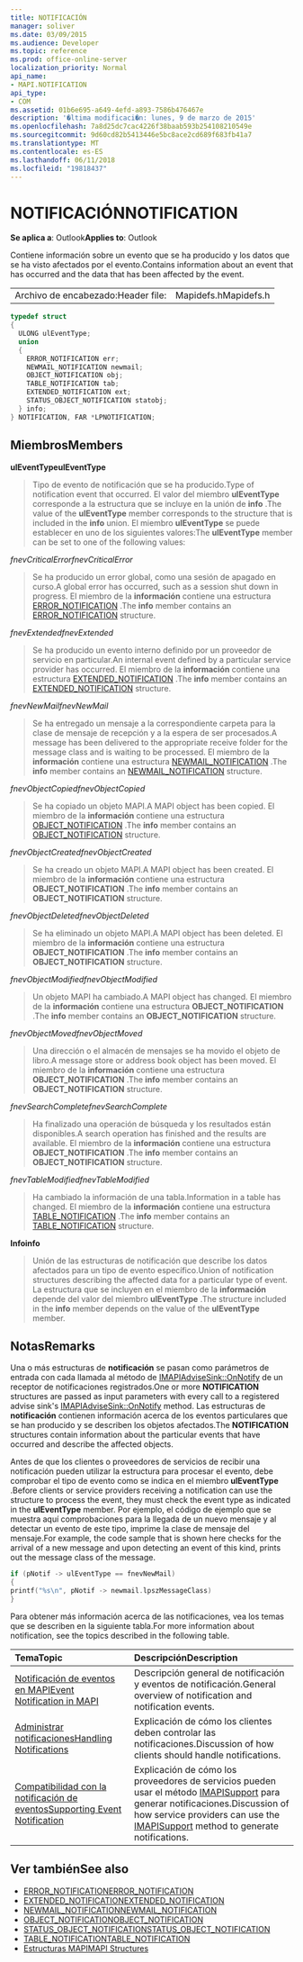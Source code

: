 ```yaml
---
title: NOTIFICACIÓN
manager: soliver
ms.date: 03/09/2015
ms.audience: Developer
ms.topic: reference
ms.prod: office-online-server
localization_priority: Normal
api_name:
- MAPI.NOTIFICATION
api_type:
- COM
ms.assetid: 01b6e695-a649-4efd-a893-7586b476467e
description: '�ltima modificaci�n: lunes, 9 de marzo de 2015'
ms.openlocfilehash: 7a8d25dc7cac4226f38baab593b254108210549e
ms.sourcegitcommit: 9d60cd82b5413446e5bc8ace2cd689f683fb41a7
ms.translationtype: MT
ms.contentlocale: es-ES
ms.lasthandoff: 06/11/2018
ms.locfileid: "19818437"
---
```

# <a name="notification"></a><span data-ttu-id="e4ff6-103">NOTIFICACIÓN</span><span class="sxs-lookup"><span data-stu-id="e4ff6-103">NOTIFICATION</span></span>
 
<span data-ttu-id="e4ff6-104">**Se aplica a**: Outlook</span><span class="sxs-lookup"><span data-stu-id="e4ff6-104">**Applies to**: Outlook</span></span> 
  
<span data-ttu-id="e4ff6-105">Contiene información sobre un evento que se ha producido y los datos que se ha visto afectados por el evento.</span><span class="sxs-lookup"><span data-stu-id="e4ff6-105">Contains information about an event that has occurred and the data that has been affected by the event.</span></span>
  
|||
|:-----|:-----|
|<span data-ttu-id="e4ff6-106">Archivo de encabezado:</span><span class="sxs-lookup"><span data-stu-id="e4ff6-106">Header file:</span></span>  <br/> |<span data-ttu-id="e4ff6-107">Mapidefs.h</span><span class="sxs-lookup"><span data-stu-id="e4ff6-107">Mapidefs.h</span></span>  <br/> |
   
```cpp
typedef struct
{
  ULONG ulEventType;
  union
  {
    ERROR_NOTIFICATION err;
    NEWMAIL_NOTIFICATION newmail;
    OBJECT_NOTIFICATION obj;
    TABLE_NOTIFICATION tab;
    EXTENDED_NOTIFICATION ext;
    STATUS_OBJECT_NOTIFICATION statobj;
  } info;
} NOTIFICATION, FAR *LPNOTIFICATION;

```

## <a name="members"></a><span data-ttu-id="e4ff6-108">Miembros</span><span class="sxs-lookup"><span data-stu-id="e4ff6-108">Members</span></span>

<span data-ttu-id="e4ff6-109">**ulEventType**</span><span class="sxs-lookup"><span data-stu-id="e4ff6-109">**ulEventType**</span></span>
  
> <span data-ttu-id="e4ff6-110">Tipo de evento de notificación que se ha producido.</span><span class="sxs-lookup"><span data-stu-id="e4ff6-110">Type of notification event that occurred.</span></span> <span data-ttu-id="e4ff6-111">El valor del miembro **ulEventType** corresponde a la estructura que se incluye en la unión de **info** .</span><span class="sxs-lookup"><span data-stu-id="e4ff6-111">The value of the **ulEventType** member corresponds to the structure that is included in the **info** union.</span></span> <span data-ttu-id="e4ff6-112">El miembro **ulEventType** se puede establecer en uno de los siguientes valores:</span><span class="sxs-lookup"><span data-stu-id="e4ff6-112">The **ulEventType** member can be set to one of the following values:</span></span> 
    
 <span data-ttu-id="e4ff6-113">_fnevCriticalError_</span><span class="sxs-lookup"><span data-stu-id="e4ff6-113">_fnevCriticalError_</span></span>
  
> <span data-ttu-id="e4ff6-114">Se ha producido un error global, como una sesión de apagado en curso.</span><span class="sxs-lookup"><span data-stu-id="e4ff6-114">A global error has occurred, such as a session shut down in progress.</span></span> <span data-ttu-id="e4ff6-115">El miembro de la **información** contiene una estructura [ERROR_NOTIFICATION](error_notification.md) .</span><span class="sxs-lookup"><span data-stu-id="e4ff6-115">The **info** member contains an [ERROR_NOTIFICATION](error_notification.md) structure.</span></span> 
    
 <span data-ttu-id="e4ff6-116">_fnevExtended_</span><span class="sxs-lookup"><span data-stu-id="e4ff6-116">_fnevExtended_</span></span>
  
> <span data-ttu-id="e4ff6-117">Se ha producido un evento interno definido por un proveedor de servicio en particular.</span><span class="sxs-lookup"><span data-stu-id="e4ff6-117">An internal event defined by a particular service provider has occurred.</span></span> <span data-ttu-id="e4ff6-118">El miembro de la **información** contiene una estructura [EXTENDED_NOTIFICATION](extended_notification.md) .</span><span class="sxs-lookup"><span data-stu-id="e4ff6-118">The **info** member contains an [EXTENDED_NOTIFICATION](extended_notification.md) structure.</span></span> 
    
 <span data-ttu-id="e4ff6-119">_fnevNewMail_</span><span class="sxs-lookup"><span data-stu-id="e4ff6-119">_fnevNewMail_</span></span>
  
> <span data-ttu-id="e4ff6-120">Se ha entregado un mensaje a la correspondiente carpeta para la clase de mensaje de recepción y a la espera de ser procesados.</span><span class="sxs-lookup"><span data-stu-id="e4ff6-120">A message has been delivered to the appropriate receive folder for the message class and is waiting to be processed.</span></span> <span data-ttu-id="e4ff6-121">El miembro de la **información** contiene una estructura [NEWMAIL_NOTIFICATION](newmail_notification.md) .</span><span class="sxs-lookup"><span data-stu-id="e4ff6-121">The **info** member contains an [NEWMAIL_NOTIFICATION](newmail_notification.md) structure.</span></span> 
    
 <span data-ttu-id="e4ff6-122">_fnevObjectCopied_</span><span class="sxs-lookup"><span data-stu-id="e4ff6-122">_fnevObjectCopied_</span></span>
  
> <span data-ttu-id="e4ff6-123">Se ha copiado un objeto MAPI.</span><span class="sxs-lookup"><span data-stu-id="e4ff6-123">A MAPI object has been copied.</span></span> <span data-ttu-id="e4ff6-124">El miembro de la **información** contiene una estructura [OBJECT_NOTIFICATION](object_notification.md) .</span><span class="sxs-lookup"><span data-stu-id="e4ff6-124">The **info** member contains an [OBJECT_NOTIFICATION](object_notification.md) structure.</span></span> 
    
 <span data-ttu-id="e4ff6-125">_fnevObjectCreated_</span><span class="sxs-lookup"><span data-stu-id="e4ff6-125">_fnevObjectCreated_</span></span>
  
> <span data-ttu-id="e4ff6-126">Se ha creado un objeto MAPI.</span><span class="sxs-lookup"><span data-stu-id="e4ff6-126">A MAPI object has been created.</span></span> <span data-ttu-id="e4ff6-127">El miembro de la **información** contiene una estructura **OBJECT_NOTIFICATION** .</span><span class="sxs-lookup"><span data-stu-id="e4ff6-127">The **info** member contains an **OBJECT_NOTIFICATION** structure.</span></span> 
    
 <span data-ttu-id="e4ff6-128">_fnevObjectDeleted_</span><span class="sxs-lookup"><span data-stu-id="e4ff6-128">_fnevObjectDeleted_</span></span>
  
> <span data-ttu-id="e4ff6-129">Se ha eliminado un objeto MAPI.</span><span class="sxs-lookup"><span data-stu-id="e4ff6-129">A MAPI object has been deleted.</span></span> <span data-ttu-id="e4ff6-130">El miembro de la **información** contiene una estructura **OBJECT_NOTIFICATION** .</span><span class="sxs-lookup"><span data-stu-id="e4ff6-130">The **info** member contains an **OBJECT_NOTIFICATION** structure.</span></span> 
    
 <span data-ttu-id="e4ff6-131">_fnevObjectModified_</span><span class="sxs-lookup"><span data-stu-id="e4ff6-131">_fnevObjectModified_</span></span>
  
> <span data-ttu-id="e4ff6-132">Un objeto MAPI ha cambiado.</span><span class="sxs-lookup"><span data-stu-id="e4ff6-132">A MAPI object has changed.</span></span> <span data-ttu-id="e4ff6-133">El miembro de la **información** contiene una estructura **OBJECT_NOTIFICATION** .</span><span class="sxs-lookup"><span data-stu-id="e4ff6-133">The **info** member contains an **OBJECT_NOTIFICATION** structure.</span></span> 
    
 <span data-ttu-id="e4ff6-134">_fnevObjectMoved_</span><span class="sxs-lookup"><span data-stu-id="e4ff6-134">_fnevObjectMoved_</span></span>
  
> <span data-ttu-id="e4ff6-135">Una dirección o el almacén de mensajes se ha movido el objeto de libro.</span><span class="sxs-lookup"><span data-stu-id="e4ff6-135">A message store or address book object has been moved.</span></span> <span data-ttu-id="e4ff6-136">El miembro de la **información** contiene una estructura **OBJECT_NOTIFICATION** .</span><span class="sxs-lookup"><span data-stu-id="e4ff6-136">The **info** member contains an **OBJECT_NOTIFICATION** structure.</span></span> 
    
 <span data-ttu-id="e4ff6-137">_fnevSearchComplete_</span><span class="sxs-lookup"><span data-stu-id="e4ff6-137">_fnevSearchComplete_</span></span>
  
> <span data-ttu-id="e4ff6-138">Ha finalizado una operación de búsqueda y los resultados están disponibles.</span><span class="sxs-lookup"><span data-stu-id="e4ff6-138">A search operation has finished and the results are available.</span></span> <span data-ttu-id="e4ff6-139">El miembro de la **información** contiene una estructura **OBJECT_NOTIFICATION** .</span><span class="sxs-lookup"><span data-stu-id="e4ff6-139">The **info** member contains an **OBJECT_NOTIFICATION** structure.</span></span> 
    
 <span data-ttu-id="e4ff6-140">_fnevTableModified_</span><span class="sxs-lookup"><span data-stu-id="e4ff6-140">_fnevTableModified_</span></span>
  
> <span data-ttu-id="e4ff6-141">Ha cambiado la información de una tabla.</span><span class="sxs-lookup"><span data-stu-id="e4ff6-141">Information in a table has changed.</span></span> <span data-ttu-id="e4ff6-142">El miembro de la **información** contiene una estructura [TABLE_NOTIFICATION](table_notification.md) .</span><span class="sxs-lookup"><span data-stu-id="e4ff6-142">The **info** member contains an [TABLE_NOTIFICATION](table_notification.md) structure.</span></span> 
    
<span data-ttu-id="e4ff6-143">**Info**</span><span class="sxs-lookup"><span data-stu-id="e4ff6-143">**info**</span></span>
  
> <span data-ttu-id="e4ff6-144">Unión de las estructuras de notificación que describe los datos afectados para un tipo de evento específico.</span><span class="sxs-lookup"><span data-stu-id="e4ff6-144">Union of notification structures describing the affected data for a particular type of event.</span></span> <span data-ttu-id="e4ff6-145">La estructura que se incluyen en el miembro de la **información** depende del valor del miembro **ulEventType** .</span><span class="sxs-lookup"><span data-stu-id="e4ff6-145">The structure included in the **info** member depends on the value of the **ulEventType** member.</span></span> 
    
## <a name="remarks"></a><span data-ttu-id="e4ff6-146">Notas</span><span class="sxs-lookup"><span data-stu-id="e4ff6-146">Remarks</span></span>

<span data-ttu-id="e4ff6-147">Una o más estructuras de **notificación** se pasan como parámetros de entrada con cada llamada al método de [IMAPIAdviseSink::OnNotify](imapiadvisesink-onnotify.md) de un receptor de notificaciones registrados.</span><span class="sxs-lookup"><span data-stu-id="e4ff6-147">One or more **NOTIFICATION** structures are passed as input parameters with every call to a registered advise sink's [IMAPIAdviseSink::OnNotify](imapiadvisesink-onnotify.md) method.</span></span> <span data-ttu-id="e4ff6-148">Las estructuras de **notificación** contienen información acerca de los eventos particulares que se han producido y se describen los objetos afectados.</span><span class="sxs-lookup"><span data-stu-id="e4ff6-148">The **NOTIFICATION** structures contain information about the particular events that have occurred and describe the affected objects.</span></span> 
  
<span data-ttu-id="e4ff6-149">Antes de que los clientes o proveedores de servicios de recibir una notificación pueden utilizar la estructura para procesar el evento, debe comprobar el tipo de evento como se indica en el miembro **ulEventType** .</span><span class="sxs-lookup"><span data-stu-id="e4ff6-149">Before clients or service providers receiving a notification can use the structure to process the event, they must check the event type as indicated in the **ulEventType** member.</span></span> <span data-ttu-id="e4ff6-150">Por ejemplo, el código de ejemplo que se muestra aquí comprobaciones para la llegada de un nuevo mensaje y al detectar un evento de este tipo, imprime la clase de mensaje del mensaje.</span><span class="sxs-lookup"><span data-stu-id="e4ff6-150">For example, the code sample that is shown here checks for the arrival of a new message and upon detecting an event of this kind, prints out the message class of the message.</span></span> 
  
```cpp
if (pNotif -> ulEventType == fnevNewMail)
{
printf("%s\n", pNotif -> newmail.lpszMessageClass)
}

```

<span data-ttu-id="e4ff6-151">Para obtener más información acerca de las notificaciones, vea los temas que se describen en la siguiente tabla.</span><span class="sxs-lookup"><span data-stu-id="e4ff6-151">For more information about notification, see the topics described in the following table.</span></span>
  
|<span data-ttu-id="e4ff6-152">**Tema**</span><span class="sxs-lookup"><span data-stu-id="e4ff6-152">**Topic**</span></span>|<span data-ttu-id="e4ff6-153">**Descripción**</span><span class="sxs-lookup"><span data-stu-id="e4ff6-153">**Description**</span></span>|
|:-----|:-----|
|[<span data-ttu-id="e4ff6-154">Notificación de eventos en MAPI</span><span class="sxs-lookup"><span data-stu-id="e4ff6-154">Event Notification in MAPI</span></span>](event-notification-in-mapi.md) <br/> |<span data-ttu-id="e4ff6-155">Descripción general de notificación y eventos de notificación.</span><span class="sxs-lookup"><span data-stu-id="e4ff6-155">General overview of notification and notification events.</span></span>  <br/> |
|[<span data-ttu-id="e4ff6-156">Administrar notificaciones</span><span class="sxs-lookup"><span data-stu-id="e4ff6-156">Handling Notifications</span></span>](handling-notifications.md) <br/> |<span data-ttu-id="e4ff6-157">Explicación de cómo los clientes deben controlar las notificaciones.</span><span class="sxs-lookup"><span data-stu-id="e4ff6-157">Discussion of how clients should handle notifications.</span></span>  <br/> |
|[<span data-ttu-id="e4ff6-158">Compatibilidad con la notificación de eventos</span><span class="sxs-lookup"><span data-stu-id="e4ff6-158">Supporting Event Notification</span></span>](supporting-event-notification.md) <br/> |<span data-ttu-id="e4ff6-159">Explicación de cómo los proveedores de servicios pueden usar el método [IMAPISupport](imapisupportiunknown.md) para generar notificaciones.</span><span class="sxs-lookup"><span data-stu-id="e4ff6-159">Discussion of how service providers can use the [IMAPISupport](imapisupportiunknown.md) method to generate notifications.</span></span>  <br/> |
   
## <a name="see-also"></a><span data-ttu-id="e4ff6-160">Ver también</span><span class="sxs-lookup"><span data-stu-id="e4ff6-160">See also</span></span>


- [<span data-ttu-id="e4ff6-161">ERROR_NOTIFICATION</span><span class="sxs-lookup"><span data-stu-id="e4ff6-161">ERROR_NOTIFICATION</span></span>](error_notification.md)  
- [<span data-ttu-id="e4ff6-162">EXTENDED_NOTIFICATION</span><span class="sxs-lookup"><span data-stu-id="e4ff6-162">EXTENDED_NOTIFICATION</span></span>](extended_notification.md)  
- [<span data-ttu-id="e4ff6-163">NEWMAIL_NOTIFICATION</span><span class="sxs-lookup"><span data-stu-id="e4ff6-163">NEWMAIL_NOTIFICATION</span></span>](newmail_notification.md)  
- [<span data-ttu-id="e4ff6-164">OBJECT_NOTIFICATION</span><span class="sxs-lookup"><span data-stu-id="e4ff6-164">OBJECT_NOTIFICATION</span></span>](object_notification.md)  
- [<span data-ttu-id="e4ff6-165">STATUS_OBJECT_NOTIFICATION</span><span class="sxs-lookup"><span data-stu-id="e4ff6-165">STATUS_OBJECT_NOTIFICATION</span></span>](status_object_notification.md)  
- [<span data-ttu-id="e4ff6-166">TABLE_NOTIFICATION</span><span class="sxs-lookup"><span data-stu-id="e4ff6-166">TABLE_NOTIFICATION</span></span>](table_notification.md)
- [<span data-ttu-id="e4ff6-167">Estructuras MAPI</span><span class="sxs-lookup"><span data-stu-id="e4ff6-167">MAPI Structures</span></span>](mapi-structures.md)

